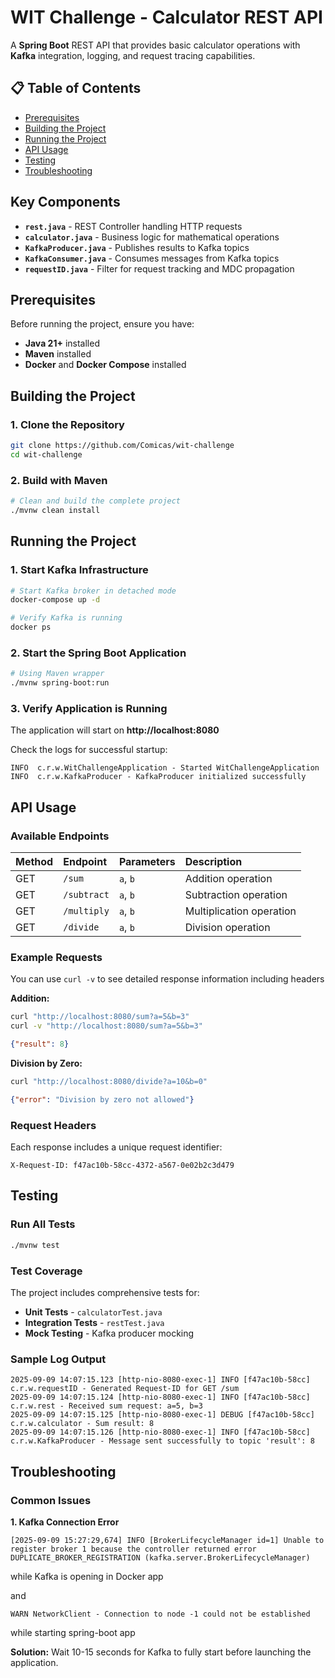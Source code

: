 # WIT Challenge - Calculator REST API

A **Spring Boot** REST API that provides basic calculator operations with **Kafka** integration, logging, and request tracing capabilities.

## 📋 Table of Contents

- [Prerequisites](#prerequisites)
- [Building the Project](#building-the-project)
- [Running the Project](#running-the-project)
- [API Usage](#api-usage)
- [Testing](#testing)
- [Troubleshooting](#troubleshooting)


## Key Components

- **`rest.java`** - REST Controller handling HTTP requests
- **`calculator.java`** - Business logic for mathematical operations
- **`KafkaProducer.java`** - Publishes results to Kafka topics
- **`KafkaConsumer.java`** - Consumes messages from Kafka topics
- **`requestID.java`** - Filter for request tracking and MDC propagation


## Prerequisites

Before running the project, ensure you have:

- **Java 21+** installed
- **Maven** installed
- **Docker** and **Docker Compose** installed


## Building the Project

### 1. Clone the Repository

```bash
git clone https://github.com/Comicas/wit-challenge
cd wit-challenge
```

### 2. Build with Maven

```bash
# Clean and build the complete project
./mvnw clean install
```

## Running the Project

### 1. Start Kafka Infrastructure

```bash
# Start Kafka broker in detached mode
docker-compose up -d

# Verify Kafka is running
docker ps
```

### 2. Start the Spring Boot Application

```bash
# Using Maven wrapper
./mvnw spring-boot:run
```


### 3. Verify Application is Running

The application will start on **http://localhost:8080**

Check the logs for successful startup:

```
INFO  c.r.w.WitChallengeApplication - Started WitChallengeApplication
INFO  c.r.w.KafkaProducer - KafkaProducer initialized successfully
```


## API Usage

### Available Endpoints

| Method | Endpoint | Parameters | Description |
| :-- | :-- | :-- | :-- |
| GET | `/sum` | `a`, `b` | Addition operation |
| GET | `/subtract` | `a`, `b` | Subtraction operation |
| GET | `/multiply` | `a`, `b` | Multiplication operation |
| GET | `/divide` | `a`, `b` | Division operation |

### Example Requests

You can use `curl -v` to see detailed response information including headers

**Addition:**

```bash
curl "http://localhost:8080/sum?a=5&b=3"
curl -v "http://localhost:8080/sum?a=5&b=3"
```

```json
{"result": 8}
```


**Division by Zero:**

```bash
curl "http://localhost:8080/divide?a=10&b=0"
```

```json
{"error": "Division by zero not allowed"}
```


### Request Headers

Each response includes a unique request identifier:

```
X-Request-ID: f47ac10b-58cc-4372-a567-0e02b2c3d479
```


## Testing

### Run All Tests

```bash
./mvnw test
```


### Test Coverage

The project includes comprehensive tests for:

- **Unit Tests** - `calculatorTest.java`
- **Integration Tests** - `restTest.java`
- **Mock Testing** - Kafka producer mocking


### Sample Log Output

```log
2025-09-09 14:07:15.123 [http-nio-8080-exec-1] INFO [f47ac10b-58cc] c.r.w.requestID - Generated Request-ID for GET /sum
2025-09-09 14:07:15.124 [http-nio-8080-exec-1] INFO [f47ac10b-58cc] c.r.w.rest - Received sum request: a=5, b=3
2025-09-09 14:07:15.125 [http-nio-8080-exec-1] DEBUG [f47ac10b-58cc] c.r.w.calculator - Sum result: 8
2025-09-09 14:07:15.126 [http-nio-8080-exec-1] INFO [f47ac10b-58cc] c.r.w.KafkaProducer - Message sent successfully to topic 'result': 8
```

## Troubleshooting

### Common Issues

**1. Kafka Connection Error**

```
[2025-09-09 15:27:29,674] INFO [BrokerLifecycleManager id=1] Unable to register broker 1 because the controller returned error DUPLICATE_BROKER_REGISTRATION (kafka.server.BrokerLifecycleManager)
```
while Kafka is opening in Docker app

and

```
WARN NetworkClient - Connection to node -1 could not be established
```
while starting spring-boot app

**Solution:** Wait 10-15 seconds for Kafka to fully start before launching the application.
